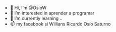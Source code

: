 - 👋 Hi, I’m @OsioW
- 👀 I’m interested in aprender a programar
- 🌱 I’m currently learning ..
- 📫 my facebook si Willians Ricardo Osío Saturno

<!---
OsioW/OsioW is a ✨ special ✨ repository because its `README.md` (this file) appears on your GitHub profile.
You can click the Preview link to take a look at your changes.
--->
